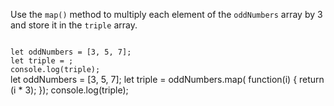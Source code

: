 Use the `map()` method
to multiply each element
of the `oddNumbers` array
by 3 and store it
in the `triple` array.

<Editor lang="javascript" type="exercise">
<code>
let oddNumbers = [3, 5, 7];
let triple = ;
console.log(triple);
</code>

<solution>
let oddNumbers = [3, 5, 7];
let triple = oddNumbers.map( function(i) {
  return (i * 3);
});
console.log(triple);
</solution>
</Editor>